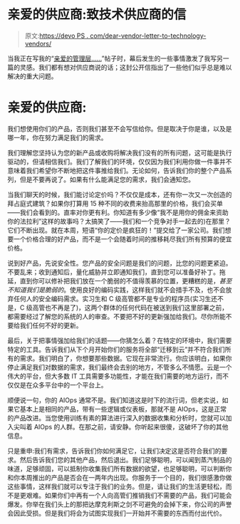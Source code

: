# 亲爱的供应商:致技术供应商的信

> 原文:[https://devo PS . com/dear-vendor-letter-to-technology-vendors/](https://devops.com/dear-vendor-letter-to-technology-vendors/)

当我正在写我的“[亲爱的管理层……](https://devops.com/dear-management-letter-to-devops-leaders/)”帖子时，幕后发生的一些事情激发了我写另一篇的灵感。我们都有想对供应商说的话；这封公开信指出了一些他们似乎总是难以解决的重大问题。

# 亲爱的供应商:

我们想使用你们的产品，否则我们甚至不会写信给你。但是取决于你是谁，以及是哪一年，你在努力满足我们的需求。

我们理解您坚持认为您的新产品或收购将解决我们没有的所有问题，这可能是执行驱动的，但请相信我们。我们了解我们的环境，仅仅因为我们利用你做一件事并不意味着我们希望你不断地把这件事推给我们。无论如何，告诉我们你的整个产品系列，但是不要再说了。如果有什么能满足您的需求，我们会通知您。

当我们聊天的时候，我们能讨论定价吗？不仅仅是成本，还有你一次又一次创造的拜占庭式建筑？如果你打算用 15 种不同的收费来抬高那里的价格，我们会买单——我们会看到的。直率对你更有利。你知道有多少像“我不是用你的佣金来资助你的法拉利”这样的故事吗？太搞笑了——我们和一个竞争对手一起去的)在那里？它们不断出现。就在本周，短语“你的定价是疯狂的！”提交给了一家公司。我们想要一个价格合理的好产品，而不是一个会随着时间的推移耗尽我们所有预算的便宜价格。

说到好产品，先说安全性。您产品的安全问题是我们的问题，比您的问题更紧迫。不要乱来；收到通知后，量化威胁并立即通知我们，直到您可以准备好补丁。拖延，直到你可以修补把我们放在一个脆弱的不值得羡慕的位置，更糟糕的是，*甚至不知道我们是脆弱的*。使用良好的编码实践，这样我们就不会措手不及，也不会放弃任何人的安全编码需求。实习生和 C 级高管都不是专业的程序员(实习生还不是，C 级高管也不再是了)，这两个群体的任何代码在被送到我们这里部署之前，都需要经过了解您的系统的人的审查。不要把不好的更新强加给我们。尽你所能不要给我们任何不好的更新。

最后，关于把事情强加给我们的话题——你猜怎么着？在特定的环境中，我们需要特定的工具。告诉我们从下个月开始你们的服务将全部“迁移到云”并不符合我们所有的需求。我们明白了，你想要那些数据。它现在非常流行。你应该明白，如果你停止满足我们对数据的需求，我们最终会去别的地方，不管多么不情愿。云是一个伟大的平台，但大多数 IT 工具需要多功能性，才能在我们需要的地方运行，而不仅仅是在众多平台中的一个平台上。

顺便说一句，你的 AIOps 通常不是。我们知道这是时下的流行词，但老实说，如果它基本上是相同的产品，带有一些逻辑或仪表板，那就不是 AIOps，这是正常的产品改进。当您使用训练有素的算法进行深入的数据收集和分析时，您就可以加入尖叫着 AIOps 的人群。在那之前，请安静。你听起来很傻，这破坏了你的其他信息。

只是重申:我们有需求，告诉我们你如何满足它，让我们决定这是否符合我们的要求。然后告诉我们您的其他产品，然后退出。我们足够聪明，可以闻到蒸汽制品的味道，足够顽固，可以抵制你收集我们所有数据的欲望，也足够聪明，可以判断你和你本周推出的产品是否会在一两年内出现。你服务于一个目的，我们很感激你做这些事情，这样我们就可以专注于我们的业务。但是，请让我们的生活更轻松，而不是更艰难。如果你们中再有一个人向高管们推销我们不需要的产品，我们可能会爆发。你举在我们头上的那把达摩克利斯之剑不可避免的会掉下来，你公司的声誉会因此受损。但是我们将会为试图实现我们一开始并不需要的东西而付出代价。